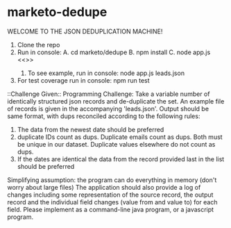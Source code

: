 # marketo-dedupe

WELCOME TO THE JSON DEDUPLICATION MACHINE!

1. Clone the repo
2. Run in console:
  A. cd marketo/dedupe
  B. npm install
  C. node app.js <<<absolute path to JSON file to deduplicate>>>
    1. To see example, run in console: node app.js leads.json
3. For test coverage run in console: npm run test

::Challenge Given::
Programming Challenge:
 Take a variable number of identically structured json records and de-duplicate the set.
 An example file of records is given in the accompanying 'leads.json'. Output should be same format, with dups reconciled according to the following rules:
  1. The data from the newest date should be preferred
  2. duplicate IDs count as dups. Duplicate emails count as dups. Both must be unique in our dataset. Duplicate values elsewhere do not count as dups.
  3. If the dates are identical the data from the record provided last in the list should be preferred

 Simplifying assumption: the program can do everything in memory (don't worry about large files)
 The application should also provide a log of changes including some representation of the source record, the output record and the individual field changes (value from and value to) for each field.
 Please implement as a command-line java program, or a javascript program.
